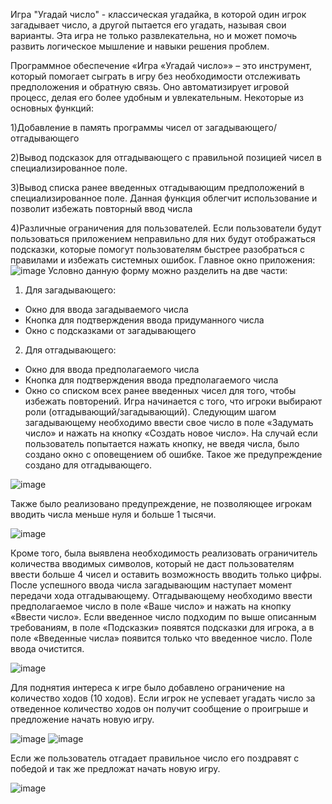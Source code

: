 Игра "Угадай число" - классическая угадайка, в которой один игрок загадывает число, а другой пытается его угадать, называя свои варианты. Эта игра не только развлекательна, но и может помочь развить логическое мышление и навыки решения проблем.

Программное обеспечение «Игра «Угадай число»» – это инструмент, который помогает сыграть в игру без необходимости отслеживать предположения и обратную связь. Оно автоматизирует игровой процесс, делая его более удобным и увлекательным.
Некоторые из основных функций:

1)Добавление в память программы чисел от загадывающего/отгадывающего

2)Вывод подсказок для отгадывающего с правильной позицией чисел в специализированное поле.

3)Вывод списка ранее введенных отгадывающим предположений в специализированное поле. Данная функция облегчит использование и позволит избежать повторный ввод числа

4)Различные ограничения для пользователей. Если пользователи будут пользоваться приложением неправильно для них будут отображаться подсказки, которые помогут пользователям быстрее разобраться с правилами и избежать системных ошибок.
Главное окно приложения:
![image](https://github.com/DocesForg/Kursovay-Ygadai-chislo-/assets/71219669/d5b85c87-5c84-4ed0-8683-6d3e140ed81a)
Условно данную форму можно разделить на две части:
1. Для загадывающего:
* Окно для ввода загадываемого числа
* Кнопка для подтверждения ввода придуманного числа
* Окно с подсказками от загадывающего
2. Для отгадывающего:
 *	Окно для ввода предполагаемого числа
 *	Кнопка для подтверждения ввода предполагаемого числа
 *	Окно со списком всех ранее введенных чисел для того, чтобы избежать повторений.
Игра начинается с того, что игроки выбирают роли (отгадывающий/загадывающий). Следующим шагом загадывающему необходимо ввести свое число в поле «Задумать число» и нажать на кнопку «Создать новое число».
На случай если пользователь попытается нажать кнопку, не введя числа, было создано окно с оповещением об ошибке. Такое же предупреждение создано для отгадывающего. 
 
![image](https://github.com/DocesForg/Kursovay-Ygadai-chislo-/assets/71219669/bc6cd7c0-0ee9-437b-aa4b-2b509586bc1b)

 
Также было реализовано предупреждение, не позволяющее игрокам вводить числа меньше нуля и больше 1 тысячи.
 
![image](https://github.com/DocesForg/Kursovay-Ygadai-chislo-/assets/71219669/02411748-02d1-45e4-b3a5-0033e66e54d2)


Кроме того, была выявлена необходимость реализовать ограничитель количества вводимых символов, который не даст пользователям ввести больше 4 чисел и оставить возможность вводить только цифры. 
После успешного ввода числа загадывающим наступает момент передачи хода отгадывающему. Отгадывающему необходимо ввести предполагаемое число в поле «Ваше число» и нажать на кнопку «Ввести число». 
Если введенное число подходим по выше описанным требованиям, в поле «Подсказки» появятся подсказки для игрока, а в поле «Введенные числа» появится только что введенное число. Поле ввода очистится.
 

![image](https://github.com/DocesForg/Kursovay-Ygadai-chislo-/assets/71219669/935de534-81dc-4735-9ca6-fdc4a5e65277)


Для поднятия интереса к игре было добавлено ограничение на количество ходов (10 ходов). Если игрок не успевает угадать число за отведенное количество ходов он получит сообщение о проигрыше и предложение начать новую игру.
 
 ![image](https://github.com/DocesForg/Kursovay-Ygadai-chislo-/assets/71219669/1262f2d6-560e-4b14-bef5-38cc6b81c75b)
 ![image](https://github.com/DocesForg/Kursovay-Ygadai-chislo-/assets/71219669/dce9162e-9250-41b4-a273-d97af872cb97)


Если же пользователь отгадает правильное число его поздравят с победой и так же предложат начать новую игру.
 
![image](https://github.com/DocesForg/Kursovay-Ygadai-chislo-/assets/71219669/720c1b26-5044-4b39-8025-18c3f47730bf)


